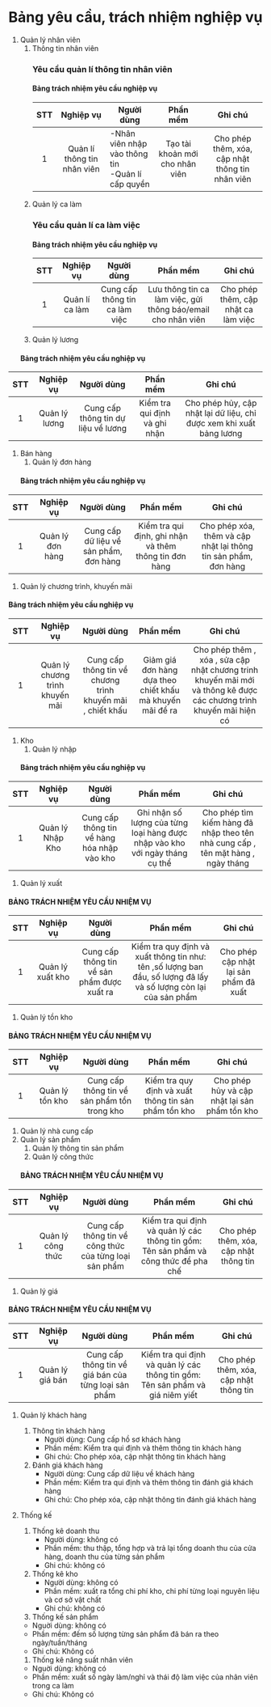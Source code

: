 # Bảng yêu cầu, trách nhiệm nghiệp vụ

1. Quản lý nhân viên
   1. Thông tin nhân viên
      ### Yêu cầu quản lí thông tin nhân viên
      #### Bảng trách nhiệm yêu cầu nghiệp vụ
      | STT |          Nghiệp vụ          |        Người dùng        |         Phần mềm         |                      Ghi chú                     |
      |:---:|:---------------------------:|------------------------|:------------------------:|:------------------------------------------------:|
      |  1  | Quản lí thông tin nhân viên | -Nhân viên nhập vào thông tin<br>-Quản lí cấp quyền  | Tạo tài khoản mới cho nhân viên | Cho phép thêm, xóa, cập nhật thông tin nhân viên |
   1. Quản lý ca làm
      ### Yêu cầu quản lí ca làm việc
      #### Bảng trách nhiệm yêu cầu nghiệp vụ
      | STT |    Nghiệp vụ   |           Người dùng           |          Phần mềm         |                Ghi chú               |
      |:---:|:--------------:|:------------------------------:|:-------------------------:|:------------------------------------:|
      |  1  | Quản lí ca làm | Cung cấp thông tin ca làm việc | Lưu thông tin ca làm việc, gửi thông báo/email cho nhân viên | Cho phép thêm, cập  nhật ca làm việc |
   1. Quản lý lương
   #### Bảng trách nhiệm yêu cầu nghiệp vụ

| STT | Nghiệp vụ | Người dùng | Phần mềm | Ghi chú |
|:-----:|:-------------:|:--------------:|:-------------:|:---------:|
| 1	| Quản lý lương	| Cung cấp thông tin dự liệu về lương	| Kiểm tra qui định và ghi nhận	|Cho phép hủy, cập nhật lại dữ liệu, chỉ được xem khi xuất bảng lương
1. Bán hàng
   1. Quản lý đơn hàng
   #### Bảng trách nhiệm yêu cầu nghiệp vụ

| STT | Nghiệp vụ | Người dùng | Phần mềm | Ghi chú |
|:-----:|:-------------:|:--------------:|:-------------:|:---------:|
| 1	| Quản lý đơn hàng	| Cung cấp dữ liệu về sản phẩm, đơn hàng	| Kiểm tra qui định, ghi nhận và thêm thông tin đơn hàng	| Cho phép xóa, thêm và cập nhật lại thông tin sản phẩm, đơn hàng
   1. Quản lý chương trình, khuyến mãi
   #### Bảng trách nhiệm yêu cầu nghiệp vụ

 | STT | Nghiệp vụ | Người dùng | Phần mềm | Ghi chú |
|:-----:|:-------------:|:--------------:|:-------------:|:---------:|
| 1	| Quản lý chương trình khuyến mãi	| Cung cấp thông tin về chương trình khuyến mãi , chiết khấu	| Giảm giá đơn hàng dựa theo chiết khấu mà khuyến mãi để ra	| Cho phép thêm , xóa , sửa cập nhật chương trinh khuyến mãi mới và thông kê được các chương trình khuyến mãi hiện có 

1. Kho
   1. Quản lý nhập
    #### Bảng trách nhiệm yêu cầu nghiệp vụ
    
| STT | Nghiệp vụ | Người dùng | Phần mềm | Ghi chú |
|:-----:|:-------------:|:--------------:|:-------------:|:---------:|
| 1	| Quản lý Nhập Kho	| Cung cấp thông tin về hàng hóa nhập vào kho	| Ghi nhận số lượng của từng loại hàng được nhập vào kho với ngày tháng cụ thể	| Cho phép tìm kiếm hàng đã nhập theo tên nhà cung cấp , tên mặt hàng , ngày tháng

   
   1. Quản lý xuất
   #### BẢNG TRÁCH NHIỆM YÊU CẦU NHIỆM VỤ
| STT | Nghiệp vụ | Người dùng | Phần mềm | Ghi chú |
|:-----:|:-------------:|:--------------:|:-------------:|:---------:|
| 1	| Quản lý xuất kho	| Cung cấp thông tin về sản phẩm được xuất ra	| Kiểm tra quy định và xuất thông tin như: tên ,số lượng ban đầu, số lượng đã lấy và số lượng còn lại của sản phẩm  	|Cho phép cập nhật lại sản phẩm đã xuất 

   1. Quản lý tồn kho
   #### BẢNG TRÁCH NHIỆM YÊU CẦU NHIỆM VỤ
| STT | Nghiệp vụ | Người dùng | Phần mềm | Ghi chú |
|:-----:|:-------------:|:--------------:|:-------------:|:---------:| 
| 1	| Quản lý tồn kho	| Cung cấp thông tin về sản phẩm tồn trong kho	| Kiểm tra quy định và xuất thông tin sản phẩm tồn kho 	| Cho phép hủy và cập nhật lại sản phẩm tồn kho
   1. Quản lý nhà cung cấp
1. Quản lý sản phẩm
   1. Quản lý thông tin sản phẩm
   1. Quản lý công thức
   #### BẢNG TRÁCH NHIỆM YÊU CẦU NHIỆM VỤ
| STT | Nghiệp vụ | Người dùng | Phần mềm | Ghi chú |
|:-----:|:-------------:|:--------------:|:-------------:|:---------:|
| 1	| Quản lý công thức	| Cung cấp thông tin về công thức của từng loại sản phẩm	| Kiểm tra qui định và quản lý các thông tin gồm: Tên sản phẩm và công thức để pha chế 	|Cho phép thêm,  xóa, cập nhật thông tin 
   1. Quản lý giá
   #### BẢNG TRÁCH NHIỆM YÊU CẦU NHIỆM VỤ
| STT | Nghiệp vụ | Người dùng | Phần mềm | Ghi chú |
|:-----:|:-------------:|:--------------:|:-------------:|:---------:| 
| 1	| Quản lý giá bán	| Cung cấp thông tin về giá bán của từng loại sản phẩm	| Kiểm tra qui định và quản lý các thông tin gồm: Tên sản phẩm và giá niêm yiết	| Cho phép thêm, xóa, cập nhật thông tin 
1. Quản lý khách hàng

   1. Thông tin khách hàng
        - Người dùng: Cung cấp hồ sơ khách hàng
        - Phần mềm: Kiểm tra qui định và thêm thông tin khách hàng
        - Ghi chú: Cho phép xóa, cập nhật thông tin khách hàng
   1. Đánh giá khách hàng
        - Người dùng: Cung cấp dữ liệu về khách hàng
        - Phần mềm: Kiểm tra qui định và thêm thông tin đánh giá khách hàng
        - Ghi chú: Cho phép xóa, cập nhật thông tin đánh giá khách hàng
1. Thống kế

   1. Thống kê doanh thu
        - Người dùng: không có
        - Phần mềm: thu thập, tổng hợp và trả lại tổng doanh thu của cửa hàng, doanh thu của từng sản phẩm
        - Ghi chú: không có
   1. Thống kê kho
        - Người dùng: không có
        - Phần mềm: xuất ra tổng chi phí kho, chi phí từng loại nguyên liệu và cơ sở vật chất
        - Ghi chú: không có
   1. Thống kế sản phẩm
	- Nguời dùng: không có
	- Phần mềm: đếm số lượng từng sản phẩm đã bán ra theo ngày/tuần/tháng
	- Ghi chú: Không có
   1. Thống kê năng suất nhân viên
	- Nguời dùng: không có
	- Phần mềm: xuất số ngày làm/nghỉ và thái độ làm việc của nhân viên trong ca làm
	- Ghi chú: Không có
